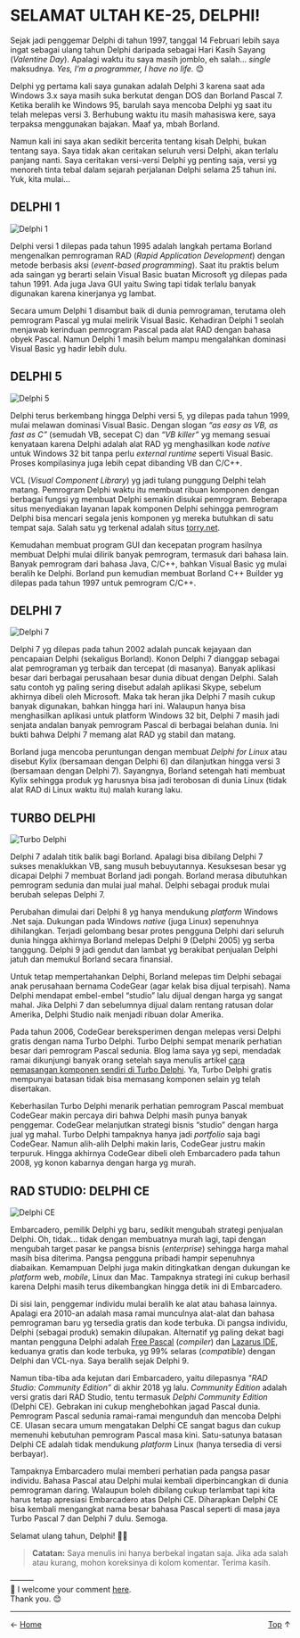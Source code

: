 # SELAMAT ULTAH KE-25, DELPHI!

Sejak jadi penggemar Delphi di tahun 1997, tanggal 14 Februari lebih saya ingat sebagai ulang tahun Delphi daripada sebagai Hari Kasih Sayang (*Valentine Day*). Apalagi waktu itu saya masih jomblo, eh salah… *single* maksudnya. *Yes, I’m a programmer, I have no life.* 😊

Delphi yg pertama kali saya gunakan adalah Delphi 3 karena saat ada Windows 3.x saya masih suka berkutat dengan DOS dan Borland Pascal 7. Ketika beralih ke Windows 95, barulah saya mencoba Delphi yg saat itu telah melepas versi 3. Berhubung waktu itu masih mahasiswa kere, saya terpaksa menggunakan bajakan. Maaf ya, mbah Borland.

Namun kali ini saya akan sedikit bercerita tentang kisah Delphi, bukan tentang saya. Saya tidak akan ceritakan seluruh versi Delphi, akan terlalu panjang nanti. Saya ceritakan versi-versi Delphi yg penting saja, versi yg menoreh tinta tebal dalam sejarah perjalanan Delphi selama 25 tahun ini. Yuk, kita mulai… 

## DELPHI 1

![Delphi 1](img/delphi_1.png)

Delphi versi 1 dilepas pada tahun 1995 adalah langkah pertama Borland mengenalkan pemrograman RAD (*Rapid Application Development*) dengan metode berbasis aksi (*event-based programming*). Saat itu praktis belum ada saingan yg berarti selain Visual Basic buatan Microsoft yg dilepas pada tahun 1991. Ada juga Java GUI yaitu Swing tapi tidak terlalu banyak digunakan karena kinerjanya yg lambat. 

Secara umum Delphi 1 disambut baik di dunia pemrograman, terutama oleh pemrogram Pascal yg mulai melirik Visual Basic. Kehadiran Delphi 1 seolah menjawab kerinduan pemrogram Pascal pada alat RAD dengan bahasa obyek Pascal. Namun Delphi 1 masih belum mampu mengalahkan dominasi Visual Basic yg hadir lebih dulu.

## DELPHI 5

![Delphi 5](img/delphi_5.gif)

Delphi terus berkembang hingga Delphi versi 5, yg dilepas pada tahun 1999, mulai melawan dominasi Visual Basic. Dengan slogan *“as easy as VB, as fast as C”* (semudah VB, secepat C) dan *“VB killer”* yg memang sesuai kenyataan karena Delphi adalah alat RAD yg menghasilkan kode *native* untuk Windows 32 bit tanpa perlu *external runtime* seperti Visual Basic. Proses kompilasinya juga lebih cepat dibanding VB dan C/C++.

VCL (*Visual Component Library*) yg jadi tulang punggung Delphi telah matang. Pemrogram Delphi waktu itu membuat ribuan komponen dengan berbagai fungsi yg membuat Delphi semakin disukai pemrogram. Beberapa situs menyediakan layanan lapak komponen Delphi sehingga pemrogram Delphi bisa mencari segala jenis komponen yg mereka butuhkan di satu tempat saja. Salah satu yg terkenal adalah situs [torry.net][1].

Kemudahan membuat program GUI dan kecepatan program hasilnya membuat Delphi mulai dilirik banyak pemrogram, termasuk dari bahasa lain. Banyak pemrogram dari bahasa Java, C/C++, bahkan Visual Basic yg mulai beralih ke Delphi. Borland pun kemudian membuat Borland C++ Builder yg dilepas pada tahun 1997 untuk pemrogram C/C++.

## DELPHI 7

![Delphi 7](img/delphi_7.png)

Delphi 7 yg dilepas pada tahun 2002 adalah puncak kejayaan dan pencapaian Delphi (sekaligus Borland). Konon Delphi 7 dianggap sebagai alat pemrograman yg terbaik dan tercepat (di masanya). Banyak aplikasi besar dari berbagai perusahaan besar dunia dibuat dengan Delphi. Salah satu contoh yg paling sering disebut adalah aplikasi Skype, sebelum akhirnya dibeli oleh Microsoft.
Maka tak heran jika Delphi 7 masih cukup banyak digunakan, bahkan hingga hari ini. Walaupun hanya bisa menghasilkan aplikasi untuk platform Windows 32 bit, Delphi 7 masih jadi senjata andalan banyak pemrogram Pascal di berbagai belahan dunia. Ini bukti bahwa Delphi 7 memang alat RAD yg stabil dan matang.

Borland juga mencoba peruntungan dengan membuat *Delphi for Linux* atau disebut Kylix (bersamaan dengan Delphi 6) dan dilanjutkan hingga versi 3 (bersamaan dengan Delphi 7). Sayangnya, Borland setengah hati membuat Kylix sehingga produk yg harusnya bisa jadi terobosan di dunia Linux (tidak alat RAD di Linux waktu itu) malah kurang laku.

## TURBO DELPHI

![Turbo Delphi](img/delphi_turbo.png)

Delphi 7 adalah titik balik bagi Borland. Apalagi bisa dibilang Delphi 7 sukses menaklukkan VB, sang musuh bebuyutannya. Kesuksesan besar yg dicapai Delphi 7 membuat Borland jadi pongah. Borland merasa dibutuhkan pemrogram sedunia dan mulai jual mahal. Delphi sebagai produk mulai berubah selepas Delphi 7.

Perubahan dimulai dari Delphi 8 yg hanya mendukung *platform* Windows .Net saja. Dukungan pada Windows *native* (juga Linux) sepenuhnya dihilangkan. Terjadi gelombang besar protes pengguna Delphi dari seluruh dunia hingga akhirnya Borland melepas Delphi 9 (Delphi 2005) yg serba tanggung. Delphi 9 jadi gendut dan lambat yg berakibat penjualan Delphi jatuh dan memukul Borland secara finansial.

Untuk tetap mempertahankan Delphi, Borland melepas tim Delphi sebagai anak perusahaan bernama CodeGear (agar kelak bisa dijual terpisah). Nama Delphi mendapat embel-embel “studio” lalu dijual dengan harga yg sangat mahal. Jika Delphi 7 dan sebelumnya dijual dalam rentang ratusan dolar Amerika, Delphi Studio naik menjadi ribuan dolar Amerika.

Pada tahun 2006, CodeGear bereksperimen dengan melepas versi Delphi gratis dengan nama Turbo Delphi. Turbo Delphi sempat menarik perhatian besar dari pemrogram Pascal sedunia. Blog lama saya yg sepi, mendadak ramai dikunjungi banyak orang setelah saya menulis artikel [cara pemasangan komponen sendiri di Turbo Delphi][2]. Ya, Turbo Delphi gratis mempunyai batasan tidak bisa memasang komponen selain yg telah disertakan.

Keberhasilan Turbo Delphi menarik perhatian pemrogram Pascal membuat CodeGear makin percaya diri bahwa Delphi masih punya banyak penggemar. CodeGear melanjutkan strategi bisnis “studio” dengan harga jual yg mahal. Turbo Delphi tampaknya hanya jadi *portfolio* saja bagi CodeGear. Namun alih-alih Delphi makin laris, CodeGear justru makin terpuruk. Hingga akhirnya CodeGear dibeli oleh Embarcadero pada tahun 2008, yg konon kabarnya dengan harga yg murah.

## RAD STUDIO: DELPHI CE

![Delphi CE](img/delphi_ce.png)

Embarcadero, pemilik Delphi yg baru, sedikit mengubah strategi penjualan Delphi. Oh, tidak… tidak dengan membuatnya murah lagi, tapi dengan mengubah target pasar ke pangsa bisnis (*enterprise*) sehingga harga mahal masih bisa diterima. Pangsa pengguna pribadi hampir sepenuhnya diabaikan. Kemampuan Delphi juga makin ditingkatkan dengan dukungan ke *platform* web, *mobile*, Linux dan Mac. Tampaknya strategi ini cukup berhasil karena Delphi masih terus dikembangkan hingga detik ini di Embarcadero.

Di sisi lain, penggemar individu mulai beralih ke alat atau bahasa lainnya. Apalagi era 2010-an adalah masa ramai munculnya alat-alat dan bahasa pemrograman baru yg tersedia gratis dan kode terbuka. Di pangsa individu, Delphi (sebagai produk) semakin dilupakan. Alternatif yg paling dekat bagi mantan pengguna Delphi adalah [Free Pascal][3] (*compiler*) dan [Lazarus IDE][4], keduanya gratis dan kode terbuka, yg 99% selaras (*compatible*) dengan Delphi dan VCL-nya. Saya beralih sejak Delphi 9.

Namun tiba-tiba ada kejutan dari Embarcadero, yaitu dilepasnya *"RAD Studio: Community Edition”* di akhir 2018 yg lalu. *Community Edition* adalah versi gratis dari RAD Studio, tentu termasuk *Delphi Community Edition* (Delphi CE). Gebrakan ini cukup menghebohkan jagad Pascal dunia. Pemrogram Pascal sedunia ramai-ramai mengunduh dan mencoba Delphi CE. Ulasan secara umum mengatakan Delphi CE sangat bagus dan cukup memenuhi kebutuhan pemrogram Pascal masa kini. Satu-satunya batasan Delphi CE adalah tidak mendukung *platform* Linux (hanya tersedia di versi berbayar).

Tampaknya Embarcadero mulai memberi perhatian pada pangsa pasar individu. Bahasa Pascal atau Delphi mulai kembali diperbincangkan di dunia pemrograman daring. Walaupun boleh dibilang cukup terlambat tapi kita harus tetap apresiasi Embarcadero atas Delphi CE. Diharapkan Delphi CE bisa kembali mengangkat nama besar bahasa Pascal seperti di masa jaya Turbo Pascal 7 dan Delphi 7 dulu. Semoga.

Selamat ulang tahun, Delphi! 🎂🥳

> **Catatan:** Saya menulis ini hanya berbekal ingatan saja. Jika ada salah atau kurang, mohon koreksinya di kolom komentar. Terima kasih.

———  
💬 I welcome your comment [here](https://github.com/pakLebah/paklebah.github.io/issues/10).  
Thank you. 😊

---
<span style="float: left">← [Home](index.md)</span> <span style="float: right">[Top](#top) ↑</span>  

[1]: torry.net
[2]: https://beeography.wordpress.com/2006/09/12/just-wanna-let-you-know/
[3]: https://freepascal.org/
[4]: https://lazarus-ide.org/
